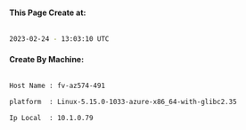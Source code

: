 
   
#### This Page Create at:

```bash

2023-02-24 - 13:03:10 UTC

```

#### Create By Machine:

```bash

Host Name : fv-az574-491

platform  : Linux-5.15.0-1033-azure-x86_64-with-glibc2.35

Ip Local  : 10.1.0.79

```

